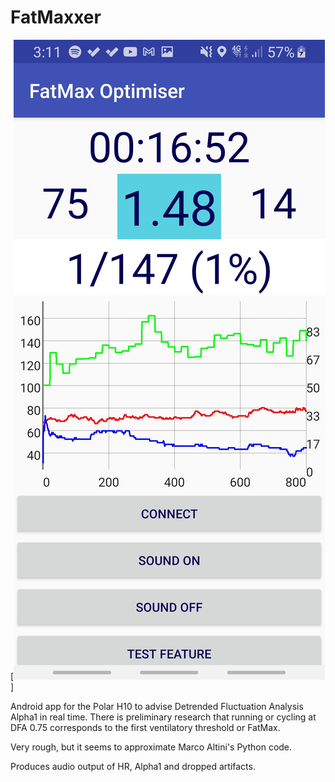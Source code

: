 # FatMaxxer

[![Screenshot](https://raw.githubusercontent.com/IanPeake/FatMaxxer/main/Screenshot_20210606-151127_FatMax%20Optimiser.jpg)]


Android app for the Polar H10 to advise Detrended Fluctuation Analysis Alpha1 in real time.
There is preliminary research that running or cycling at DFA 0.75 corresponds to the first ventilatory threshold or FatMax.

Very rough, but it seems to approximate Marco Altini's Python code.

Produces audio output of HR, Alpha1 and dropped artifacts.
